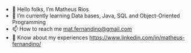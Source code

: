 - 👋 Hello folks, I’m Matheus Rios
- 🌱 I’m currently learning Data bases, Java, SQL and Object-Oriented Programming
- 📫 How to reach me mat.fernandino@gmail.com
- 📄 Know about my experiences https://www.linkedin.com/in/matheus-fernandino/

<!---
mat-rios/mat-rios is a ✨ special ✨ repository because its `README.md` (this file) appears on your GitHub profile.
You can click the Preview link to take a look at your changes.
--->
